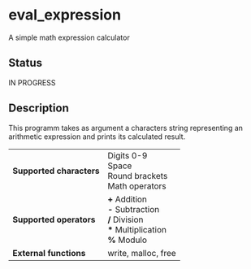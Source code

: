 # eval_expression

A simple math expression calculator

## Status

IN PROGRESS

## Description

This programm takes as argument a characters string representing an arithmetic expression and prints its calculated result.

<table>
  <tr>
    <td> <b>Supported characters</b> </td> <td> Digits 0-9<br>
                                                Space <br>
                                                Round brackets <br>
                                                Math operators </td>
  </tr>
  <tr>
    <td> <b>Supported operators</b> </td> <td> <b>+</b> Addition <br>
                                               <b>-</b> Subtraction <br>
                                               <b>/</b> Division <br>
                                               <b>*</b> Multiplication <br>
                                               <b>%</b> Modulo </td>
  </tr>
  <tr>
    <td> <b>External functions</b> </td> <td> write, malloc, free </td>
  </tr>
</table>
